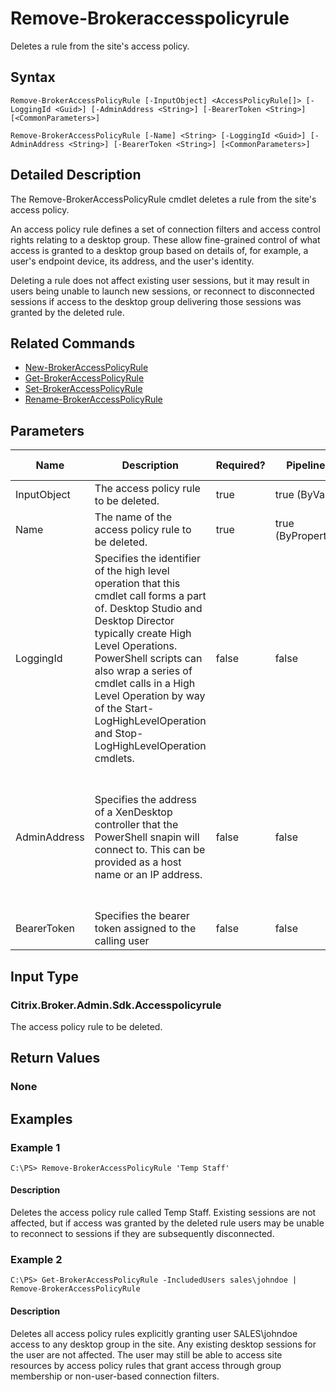 ﻿
# Remove-Brokeraccesspolicyrule
Deletes a rule from the site's access policy.
## Syntax
```
Remove-BrokerAccessPolicyRule [-InputObject] <AccessPolicyRule[]> [-LoggingId <Guid>] [-AdminAddress <String>] [-BearerToken <String>] [<CommonParameters>]

Remove-BrokerAccessPolicyRule [-Name] <String> [-LoggingId <Guid>] [-AdminAddress <String>] [-BearerToken <String>] [<CommonParameters>]
```
## Detailed Description
The Remove-BrokerAccessPolicyRule cmdlet deletes a rule from the site's access policy.

An access policy rule defines a set of connection filters and access control rights relating to a desktop group. These allow fine-grained control of what access is granted to a desktop group based on details of, for example, a user's endpoint device, its address, and the user's identity.

Deleting a rule does not affect existing user sessions, but it may result in users being unable to launch new sessions, or reconnect to disconnected sessions if access to the desktop group delivering those sessions was granted by the deleted rule.


## Related Commands

* [New-BrokerAccessPolicyRule](../New-BrokerAccessPolicyRule/)
* [Get-BrokerAccessPolicyRule](../Get-BrokerAccessPolicyRule/)
* [Set-BrokerAccessPolicyRule](../Set-BrokerAccessPolicyRule/)
* [Rename-BrokerAccessPolicyRule](../Rename-BrokerAccessPolicyRule/)
## Parameters
| Name   | Description | Required? | Pipeline Input | Default Value |
| --- | --- | --- | --- | --- |
| InputObject | The access policy rule to be deleted. | true | true (ByValue) |  |
| Name | The name of the access policy rule to be deleted. | true | true (ByPropertyName) |  |
| LoggingId | Specifies the identifier of the high level operation that this cmdlet call forms a part of. Desktop Studio and Desktop Director typically create High Level Operations. PowerShell scripts can also wrap a series of cmdlet calls in a High Level Operation by way of the Start-LogHighLevelOperation and Stop-LogHighLevelOperation cmdlets. | false | false |  |
| AdminAddress | Specifies the address of a XenDesktop controller that the PowerShell snapin will connect to. This can be provided as a host name or an IP address. | false | false | Localhost. Once a value is provided by any cmdlet, this value will become the default. |
| BearerToken | Specifies the bearer token assigned to the calling user | false | false |  |

## Input Type

### Citrix.Broker.Admin.Sdk.Accesspolicyrule
The access policy rule to be deleted.
## Return Values

### None

## Examples

### Example 1
```
C:\PS> Remove-BrokerAccessPolicyRule 'Temp Staff'
```
#### Description
Deletes the access policy rule called Temp Staff. Existing sessions are not affected, but if access was granted by the deleted rule users may be unable to reconnect to sessions if they are subsequently disconnected.
### Example 2
```
C:\PS> Get-BrokerAccessPolicyRule -IncludedUsers sales\johndoe | Remove-BrokerAccessPolicyRule
```
#### Description
Deletes all access policy rules explicitly granting user SALES\\johndoe access to any desktop group in the site. Any existing desktop sessions for the user are not affected. The user may still be able to access site resources by access policy rules that grant access through group membership or non-user-based connection filters.
